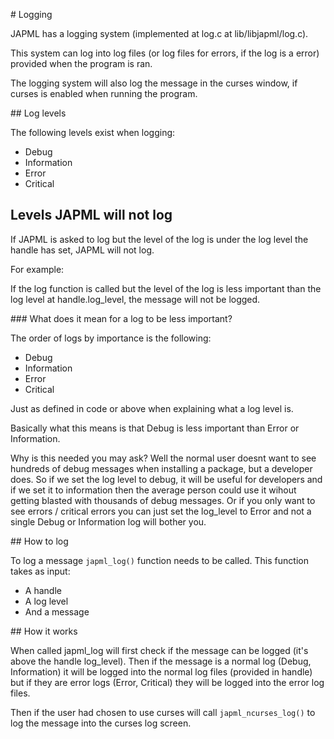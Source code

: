 # Logging

JAPML has a logging system (implemented at log.c at lib/libjapml/log.c).

This system can log into log files (or log files for errors, if the log is a error) provided when the program is ran.

The logging system will also log the message in the curses window, if curses is enabled when running the program.

## Log levels

The following levels exist when logging:
- Debug
- Information
- Error
- Critical

## Levels JAPML will not log

If JAPML is asked to log but the level of the log is under the log level the handle has set, JAPML will not log.

For example:

If the log function is called but the level of the log is less important than the log level at handle.log_level, the message will not be logged.

### What does it mean for a log to be less important?

The order of logs by importance is the following:

- Debug
- Information
- Error
- Critical

Just as defined in code or above when explaining what a log level is.

Basically what this means is that Debug is less important than Error or Information.

Why is this needed you may ask? Well the normal user doesnt want to see hundreds of debug messages when installing a package, but a developer does. So if we set the log level to debug, it will be useful for developers and if we set it to information then the average person could use it wihout getting blasted with thousands of debug messages. Or if you only want to see errors / critical errors you can just set the log_level to Error and not a single Debug or Information log will bother you.

## How to log

To log a message `japml_log()` function needs to be called. This function takes as input:

- A handle
- A log level
- And a message

## How it works

When called japml_log will first check if the message can be logged (it's above the handle log_level). Then if the message is a normal log (Debug, Information) it will be logged into the normal log files (provided in handle) but if they are error logs (Error, Critical) they will be logged into the error log files. 

Then if the user had chosen to use curses will call `japml_ncurses_log()` to log the message into the curses log screen.